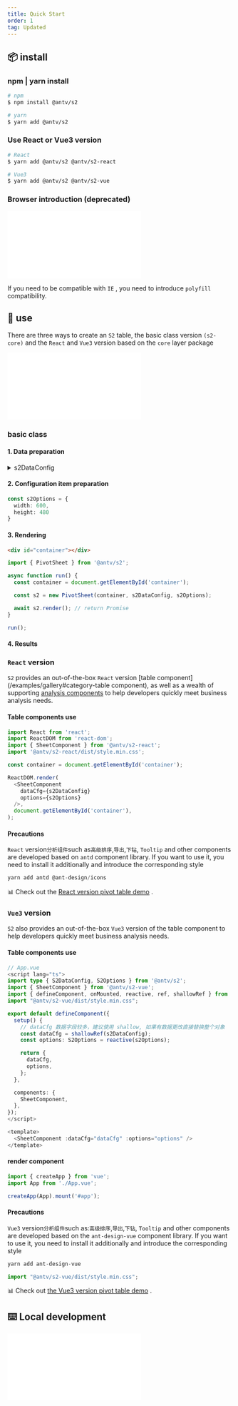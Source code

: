 ```yaml
---
title: Quick Start
order: 1
tag: Updated
---
```


## 📦 install

### npm | yarn install

```bash
# npm
$ npm install @antv/s2

# yarn
$ yarn add @antv/s2
```

### Use React or Vue3 version

```bash
# React
$ yarn add @antv/s2 @antv/s2-react

# Vue3
$ yarn add @antv/s2 @antv/s2-vue
```

### Browser introduction (deprecated)

<embed src="@/docs/common/browser.en.md"></embed>

If you need to be compatible with `IE` , you need to introduce `polyfill` compatibility.

## 🔨 use

There are three ways to create an `S2` table, the basic class version `(s2-core)` and the `React` and `Vue3` version based on the `core` layer package

<embed src="@/docs/common/packages.en.md"></embed>

### basic class

#### 1. Data preparation

<details><summary>s2DataConfig</summary><pre> <code class="language-ts">const&#x26;nbsp;s2DataConfig&#x26;nbsp;=&#x26;nbsp;{
&#x26;nbsp;&#x26;nbsp;fields:&#x26;nbsp;{
&#x26;nbsp;&#x26;nbsp;&#x26;nbsp;&#x26;nbsp;rows:&#x26;nbsp;['province',&#x26;nbsp;'city'],
&#x26;nbsp;&#x26;nbsp;&#x26;nbsp;&#x26;nbsp;columns:&#x26;nbsp;['type'],
&#x26;nbsp;&#x26;nbsp;&#x26;nbsp;&#x26;nbsp;values:&#x26;nbsp;['price'],
&#x26;nbsp;&#x26;nbsp;},
&#x26;nbsp;&#x26;nbsp;data:&#x26;nbsp;[
&#x26;nbsp;&#x26;nbsp;&#x26;nbsp;&#x26;nbsp;{
&#x26;nbsp;&#x26;nbsp;&#x26;nbsp;&#x26;nbsp;&#x26;nbsp;&#x26;nbsp;province:&#x26;nbsp;"浙江",
&#x26;nbsp;&#x26;nbsp;&#x26;nbsp;&#x26;nbsp;&#x26;nbsp;&#x26;nbsp;city:&#x26;nbsp;"杭州",
&#x26;nbsp;&#x26;nbsp;&#x26;nbsp;&#x26;nbsp;&#x26;nbsp;&#x26;nbsp;type:&#x26;nbsp;"笔",
&#x26;nbsp;&#x26;nbsp;&#x26;nbsp;&#x26;nbsp;&#x26;nbsp;&#x26;nbsp;price:&#x26;nbsp;"1",
&#x26;nbsp;&#x26;nbsp;&#x26;nbsp;&#x26;nbsp;},
&#x26;nbsp;&#x26;nbsp;&#x26;nbsp;&#x26;nbsp;{
&#x26;nbsp;&#x26;nbsp;&#x26;nbsp;&#x26;nbsp;&#x26;nbsp;&#x26;nbsp;province:&#x26;nbsp;"浙江",
&#x26;nbsp;&#x26;nbsp;&#x26;nbsp;&#x26;nbsp;&#x26;nbsp;&#x26;nbsp;city:&#x26;nbsp;"杭州",
&#x26;nbsp;&#x26;nbsp;&#x26;nbsp;&#x26;nbsp;&#x26;nbsp;&#x26;nbsp;type:&#x26;nbsp;"纸张",
&#x26;nbsp;&#x26;nbsp;&#x26;nbsp;&#x26;nbsp;&#x26;nbsp;&#x26;nbsp;price:&#x26;nbsp;"2",
&#x26;nbsp;&#x26;nbsp;&#x26;nbsp;&#x26;nbsp;},
&#x26;nbsp;&#x26;nbsp;&#x26;nbsp;&#x26;nbsp;{
&#x26;nbsp;&#x26;nbsp;&#x26;nbsp;&#x26;nbsp;&#x26;nbsp;&#x26;nbsp;province:&#x26;nbsp;"浙江",
&#x26;nbsp;&#x26;nbsp;&#x26;nbsp;&#x26;nbsp;&#x26;nbsp;&#x26;nbsp;city:&#x26;nbsp;"舟山",
&#x26;nbsp;&#x26;nbsp;&#x26;nbsp;&#x26;nbsp;&#x26;nbsp;&#x26;nbsp;type:&#x26;nbsp;"笔",
&#x26;nbsp;&#x26;nbsp;&#x26;nbsp;&#x26;nbsp;&#x26;nbsp;&#x26;nbsp;price:&#x26;nbsp;"17",
&#x26;nbsp;&#x26;nbsp;&#x26;nbsp;&#x26;nbsp;},
&#x26;nbsp;&#x26;nbsp;&#x26;nbsp;&#x26;nbsp;{
&#x26;nbsp;&#x26;nbsp;&#x26;nbsp;&#x26;nbsp;&#x26;nbsp;&#x26;nbsp;province:&#x26;nbsp;"浙江",
&#x26;nbsp;&#x26;nbsp;&#x26;nbsp;&#x26;nbsp;&#x26;nbsp;&#x26;nbsp;city:&#x26;nbsp;"舟山",
&#x26;nbsp;&#x26;nbsp;&#x26;nbsp;&#x26;nbsp;&#x26;nbsp;&#x26;nbsp;type:&#x26;nbsp;"纸张",
&#x26;nbsp;&#x26;nbsp;&#x26;nbsp;&#x26;nbsp;&#x26;nbsp;&#x26;nbsp;price:&#x26;nbsp;"6",
&#x26;nbsp;&#x26;nbsp;&#x26;nbsp;&#x26;nbsp;},
&#x26;nbsp;&#x26;nbsp;&#x26;nbsp;&#x26;nbsp;{
&#x26;nbsp;&#x26;nbsp;&#x26;nbsp;&#x26;nbsp;&#x26;nbsp;&#x26;nbsp;province:&#x26;nbsp;"吉林",
&#x26;nbsp;&#x26;nbsp;&#x26;nbsp;&#x26;nbsp;&#x26;nbsp;&#x26;nbsp;city:&#x26;nbsp;"长春",
&#x26;nbsp;&#x26;nbsp;&#x26;nbsp;&#x26;nbsp;&#x26;nbsp;&#x26;nbsp;type:&#x26;nbsp;"笔",
&#x26;nbsp;&#x26;nbsp;&#x26;nbsp;&#x26;nbsp;&#x26;nbsp;&#x26;nbsp;price:&#x26;nbsp;"8",
&#x26;nbsp;&#x26;nbsp;&#x26;nbsp;&#x26;nbsp;},
&#x26;nbsp;&#x26;nbsp;&#x26;nbsp;&#x26;nbsp;{
&#x26;nbsp;&#x26;nbsp;&#x26;nbsp;&#x26;nbsp;&#x26;nbsp;&#x26;nbsp;province:&#x26;nbsp;"吉林",
&#x26;nbsp;&#x26;nbsp;&#x26;nbsp;&#x26;nbsp;&#x26;nbsp;&#x26;nbsp;city:&#x26;nbsp;"白山",
&#x26;nbsp;&#x26;nbsp;&#x26;nbsp;&#x26;nbsp;&#x26;nbsp;&#x26;nbsp;type:&#x26;nbsp;"笔",
&#x26;nbsp;&#x26;nbsp;&#x26;nbsp;&#x26;nbsp;&#x26;nbsp;&#x26;nbsp;price:&#x26;nbsp;"12",
&#x26;nbsp;&#x26;nbsp;&#x26;nbsp;&#x26;nbsp;},
&#x26;nbsp;&#x26;nbsp;&#x26;nbsp;&#x26;nbsp;{
&#x26;nbsp;&#x26;nbsp;&#x26;nbsp;&#x26;nbsp;&#x26;nbsp;&#x26;nbsp;province:&#x26;nbsp;"吉林",
&#x26;nbsp;&#x26;nbsp;&#x26;nbsp;&#x26;nbsp;&#x26;nbsp;&#x26;nbsp;city:&#x26;nbsp;"长春",
&#x26;nbsp;&#x26;nbsp;&#x26;nbsp;&#x26;nbsp;&#x26;nbsp;&#x26;nbsp;type:&#x26;nbsp;"纸张",
&#x26;nbsp;&#x26;nbsp;&#x26;nbsp;&#x26;nbsp;&#x26;nbsp;&#x26;nbsp;price:&#x26;nbsp;"3",
&#x26;nbsp;&#x26;nbsp;&#x26;nbsp;&#x26;nbsp;},
&#x26;nbsp;&#x26;nbsp;&#x26;nbsp;&#x26;nbsp;{
&#x26;nbsp;&#x26;nbsp;&#x26;nbsp;&#x26;nbsp;&#x26;nbsp;&#x26;nbsp;province:&#x26;nbsp;"吉林",
&#x26;nbsp;&#x26;nbsp;&#x26;nbsp;&#x26;nbsp;&#x26;nbsp;&#x26;nbsp;city:&#x26;nbsp;"白山",
&#x26;nbsp;&#x26;nbsp;&#x26;nbsp;&#x26;nbsp;&#x26;nbsp;&#x26;nbsp;type:&#x26;nbsp;"纸张",
&#x26;nbsp;&#x26;nbsp;&#x26;nbsp;&#x26;nbsp;&#x26;nbsp;&#x26;nbsp;price:&#x26;nbsp;"25",
&#x26;nbsp;&#x26;nbsp;&#x26;nbsp;&#x26;nbsp;},
&#x26;nbsp;&#x26;nbsp;&#x26;nbsp;&#x26;nbsp;{
&#x26;nbsp;&#x26;nbsp;&#x26;nbsp;&#x26;nbsp;&#x26;nbsp;&#x26;nbsp;province:&#x26;nbsp;"浙江",
&#x26;nbsp;&#x26;nbsp;&#x26;nbsp;&#x26;nbsp;&#x26;nbsp;&#x26;nbsp;city:&#x26;nbsp;"杭州",
&#x26;nbsp;&#x26;nbsp;&#x26;nbsp;&#x26;nbsp;&#x26;nbsp;&#x26;nbsp;type:&#x26;nbsp;"笔",
&#x26;nbsp;&#x26;nbsp;&#x26;nbsp;&#x26;nbsp;&#x26;nbsp;&#x26;nbsp;cost:&#x26;nbsp;"0.5",
&#x26;nbsp;&#x26;nbsp;&#x26;nbsp;&#x26;nbsp;},
&#x26;nbsp;&#x26;nbsp;&#x26;nbsp;&#x26;nbsp;{
&#x26;nbsp;&#x26;nbsp;&#x26;nbsp;&#x26;nbsp;&#x26;nbsp;&#x26;nbsp;province:&#x26;nbsp;"浙江",
&#x26;nbsp;&#x26;nbsp;&#x26;nbsp;&#x26;nbsp;&#x26;nbsp;&#x26;nbsp;city:&#x26;nbsp;"杭州",
&#x26;nbsp;&#x26;nbsp;&#x26;nbsp;&#x26;nbsp;&#x26;nbsp;&#x26;nbsp;type:&#x26;nbsp;"纸张",
&#x26;nbsp;&#x26;nbsp;&#x26;nbsp;&#x26;nbsp;&#x26;nbsp;&#x26;nbsp;cost:&#x26;nbsp;"20",
&#x26;nbsp;&#x26;nbsp;&#x26;nbsp;&#x26;nbsp;},
&#x26;nbsp;&#x26;nbsp;&#x26;nbsp;&#x26;nbsp;{
&#x26;nbsp;&#x26;nbsp;&#x26;nbsp;&#x26;nbsp;&#x26;nbsp;&#x26;nbsp;province:&#x26;nbsp;"浙江",
&#x26;nbsp;&#x26;nbsp;&#x26;nbsp;&#x26;nbsp;&#x26;nbsp;&#x26;nbsp;city:&#x26;nbsp;"舟山",
&#x26;nbsp;&#x26;nbsp;&#x26;nbsp;&#x26;nbsp;&#x26;nbsp;&#x26;nbsp;type:&#x26;nbsp;"笔",
&#x26;nbsp;&#x26;nbsp;&#x26;nbsp;&#x26;nbsp;&#x26;nbsp;&#x26;nbsp;cost:&#x26;nbsp;"1.7",
&#x26;nbsp;&#x26;nbsp;&#x26;nbsp;&#x26;nbsp;},
&#x26;nbsp;&#x26;nbsp;&#x26;nbsp;&#x26;nbsp;{
&#x26;nbsp;&#x26;nbsp;&#x26;nbsp;&#x26;nbsp;&#x26;nbsp;&#x26;nbsp;province:&#x26;nbsp;"浙江",
&#x26;nbsp;&#x26;nbsp;&#x26;nbsp;&#x26;nbsp;&#x26;nbsp;&#x26;nbsp;city:&#x26;nbsp;"舟山",
&#x26;nbsp;&#x26;nbsp;&#x26;nbsp;&#x26;nbsp;&#x26;nbsp;&#x26;nbsp;type:&#x26;nbsp;"纸张",
&#x26;nbsp;&#x26;nbsp;&#x26;nbsp;&#x26;nbsp;&#x26;nbsp;&#x26;nbsp;cost:&#x26;nbsp;"0.12",
&#x26;nbsp;&#x26;nbsp;&#x26;nbsp;&#x26;nbsp;},
&#x26;nbsp;&#x26;nbsp;&#x26;nbsp;&#x26;nbsp;{
&#x26;nbsp;&#x26;nbsp;&#x26;nbsp;&#x26;nbsp;&#x26;nbsp;&#x26;nbsp;province:&#x26;nbsp;"吉林",
&#x26;nbsp;&#x26;nbsp;&#x26;nbsp;&#x26;nbsp;&#x26;nbsp;&#x26;nbsp;city:&#x26;nbsp;"长春",
&#x26;nbsp;&#x26;nbsp;&#x26;nbsp;&#x26;nbsp;&#x26;nbsp;&#x26;nbsp;type:&#x26;nbsp;"笔",
&#x26;nbsp;&#x26;nbsp;&#x26;nbsp;&#x26;nbsp;&#x26;nbsp;&#x26;nbsp;cost:&#x26;nbsp;"10",
&#x26;nbsp;&#x26;nbsp;&#x26;nbsp;&#x26;nbsp;},
&#x26;nbsp;&#x26;nbsp;&#x26;nbsp;&#x26;nbsp;{
&#x26;nbsp;&#x26;nbsp;&#x26;nbsp;&#x26;nbsp;&#x26;nbsp;&#x26;nbsp;province:&#x26;nbsp;"吉林",
&#x26;nbsp;&#x26;nbsp;&#x26;nbsp;&#x26;nbsp;&#x26;nbsp;&#x26;nbsp;city:&#x26;nbsp;"白山",
&#x26;nbsp;&#x26;nbsp;&#x26;nbsp;&#x26;nbsp;&#x26;nbsp;&#x26;nbsp;type:&#x26;nbsp;"笔",
&#x26;nbsp;&#x26;nbsp;&#x26;nbsp;&#x26;nbsp;&#x26;nbsp;&#x26;nbsp;cost:&#x26;nbsp;"9",
&#x26;nbsp;&#x26;nbsp;&#x26;nbsp;&#x26;nbsp;},
&#x26;nbsp;&#x26;nbsp;&#x26;nbsp;&#x26;nbsp;{
&#x26;nbsp;&#x26;nbsp;&#x26;nbsp;&#x26;nbsp;&#x26;nbsp;&#x26;nbsp;province:&#x26;nbsp;"吉林",
&#x26;nbsp;&#x26;nbsp;&#x26;nbsp;&#x26;nbsp;&#x26;nbsp;&#x26;nbsp;city:&#x26;nbsp;"长春",
&#x26;nbsp;&#x26;nbsp;&#x26;nbsp;&#x26;nbsp;&#x26;nbsp;&#x26;nbsp;type:&#x26;nbsp;"纸张",
&#x26;nbsp;&#x26;nbsp;&#x26;nbsp;&#x26;nbsp;&#x26;nbsp;&#x26;nbsp;cost:&#x26;nbsp;"3",
&#x26;nbsp;&#x26;nbsp;&#x26;nbsp;&#x26;nbsp;},
&#x26;nbsp;&#x26;nbsp;&#x26;nbsp;&#x26;nbsp;{
&#x26;nbsp;&#x26;nbsp;&#x26;nbsp;&#x26;nbsp;&#x26;nbsp;&#x26;nbsp;province:&#x26;nbsp;"吉林",
&#x26;nbsp;&#x26;nbsp;&#x26;nbsp;&#x26;nbsp;&#x26;nbsp;&#x26;nbsp;city:&#x26;nbsp;"白山",
&#x26;nbsp;&#x26;nbsp;&#x26;nbsp;&#x26;nbsp;&#x26;nbsp;&#x26;nbsp;type:&#x26;nbsp;"纸张",
&#x26;nbsp;&#x26;nbsp;&#x26;nbsp;&#x26;nbsp;&#x26;nbsp;&#x26;nbsp;cost:&#x26;nbsp;"1",
&#x26;nbsp;&#x26;nbsp;&#x26;nbsp;&#x26;nbsp;}
&#x26;nbsp;&#x26;nbsp;]
};
</code></pre></details>

#### 2. Configuration item preparation

```ts
const s2Options = {
  width: 600,
  height: 480
}
```

#### 3. Rendering

```html
<div id="container"></div>
```

```ts
import { PivotSheet } from '@antv/s2';

async function run() {
  const container = document.getElementById('container');

  const s2 = new PivotSheet(container, s2DataConfig, s2Options);

  await s2.render(); // return Promise
}

run();
```

#### 4. Results

<Playground path="basic/pivot/demo/grid.ts" rid="container" height="400"></Playground>

### `React` version

`S2` provides an out-of-the-box `React` version \[table component] (/examples/gallery#category-table component), as well as a wealth of supporting [analysis components](/examples/gallery#category-Tooltip) to help developers quickly meet business analysis needs.

#### Table components use

```ts
import React from 'react';
import ReactDOM from 'react-dom';
import { SheetComponent } from '@antv/s2-react';
import '@antv/s2-react/dist/style.min.css';

const container = document.getElementById('container');

ReactDOM.render(
  <SheetComponent
    dataCfg={s2DataConfig}
    options={s2Options}
  />,
  document.getElementById('container'),
);
```

#### Precautions

`React` version`分析组件`such as`高级排序`,`导出`,`下钻`, `Tooltip` and other components are developed based on `antd` component library. If you want to use it, you need to install it additionally and introduce the corresponding style

```ts
yarn add antd @ant-design/icons
```

​📊 Check out the [React version pivot table demo](/examples/react-component/sheet#pivot) .

### `Vue3` version

`S2` also provides an out-of-the-box `Vue3` version of the table component to help developers quickly meet business analysis needs.

#### Table components use

```ts
// App.vue
<script lang="ts">
import type { S2DataConfig, S2Options } from '@antv/s2';
import { SheetComponent } from '@antv/s2-vue';
import { defineComponent, onMounted, reactive, ref, shallowRef } from 'vue';
import "@antv/s2-vue/dist/style.min.css";

export default defineComponent({
  setup() {
    // dataCfg 数据字段较多，建议使用 shallow, 如果有数据更改直接替换整个对象
    const dataCfg = shallowRef(s2DataConfig);
    const options: S2Options = reactive(s2Options);

    return {
      dataCfg,
      options,
    };
  },

  components: {
    SheetComponent,
  },
});
</script>

<template>
  <SheetComponent :dataCfg="dataCfg" :options="options" />
</template>
```

#### render component

```ts
import { createApp } from 'vue';
import App from './App.vue';

createApp(App).mount('#app');
```

#### Precautions

`Vue3` version`分析组件`such as:`高级排序`,`导出`,`下钻`, `Tooltip` and other components are developed based on the `ant-design-vue` component library. If you want to use it, you need to install it additionally and introduce the corresponding style

```ts
yarn add ant-design-vue
```

```ts
import "@antv/s2-vue/dist/style.min.css";
```

​📊 Check out [the Vue3 version pivot table demo](https://codesandbox.io/s/s2-vue-hwg64q) .

## ⌨️ Local development

<embed src="@/docs/common/development.en.md"></embed>
